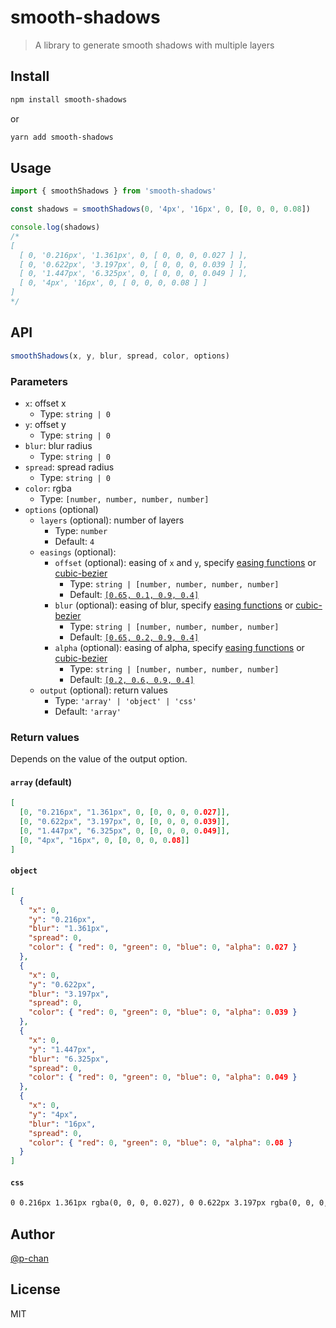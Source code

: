 # smooth-shadows

> A library to generate smooth shadows with multiple layers

## Install

```sh
npm install smooth-shadows
```

or

```sh
yarn add smooth-shadows
```

## Usage

```ts
import { smoothShadows } from 'smooth-shadows'

const shadows = smoothShadows(0, '4px', '16px', 0, [0, 0, 0, 0.08])

console.log(shadows)
/*
[
  [ 0, '0.216px', '1.361px', 0, [ 0, 0, 0, 0.027 ] ],
  [ 0, '0.622px', '3.197px', 0, [ 0, 0, 0, 0.039 ] ],
  [ 0, '1.447px', '6.325px', 0, [ 0, 0, 0, 0.049 ] ],
  [ 0, '4px', '16px', 0, [ 0, 0, 0, 0.08 ] ]
]
*/
```

## API

```ts
smoothShadows(x, y, blur, spread, color, options)
```

### Parameters

- `x`: offset x
  - Type: `string | 0`
- `y`: offset y
  - Type: `string | 0`
- `blur`: blur radius
  - Type: `string | 0`
- `spread`: spread radius
  - Type: `string | 0`
- `color`: rgba
  - Type: `[number, number, number, number]`
- `options` (optional)
  - `layers` (optional): number of layers
    - Type: `number`
    - Default: `4`
  - `easings` (optional):
    - `offset` (optional): easing of `x` and `y`, specify [easing functions](https://easings.net/) or [cubic-bezier](https://cubic-bezier.com/)
      - Type: `string | [number, number, number, number]`
      - Default: [`[0.65, 0.1, 0.9, 0.4]`](https://cubic-bezier.com/#.65,.1,.9,.4)
    - `blur` (optional): easing of blur, specify [easing functions](https://easings.net/) or [cubic-bezier](https://cubic-bezier.com/)
      - Type: `string | [number, number, number, number]`
      - Default: [`[0.65, 0.2, 0.9, 0.4]`](https://cubic-bezier.com/#.65,.2,.9,.4)
    - `alpha` (optional): easing of alpha, specify [easing functions](https://easings.net/) or [cubic-bezier](https://cubic-bezier.com/)
      - Type: `string | [number, number, number, number]`
      - Default: [`[0.2, 0.6, 0.9, 0.4]`](https://cubic-bezier.com/#.2,.6,.9,.4)
  - `output` (optional): return values
    - Type: `'array' | 'object' | 'css'`
    - Default: `'array'`

### Return values

Depends on the value of the output option.

#### `array` (default)

```json
[
  [0, "0.216px", "1.361px", 0, [0, 0, 0, 0.027]],
  [0, "0.622px", "3.197px", 0, [0, 0, 0, 0.039]],
  [0, "1.447px", "6.325px", 0, [0, 0, 0, 0.049]],
  [0, "4px", "16px", 0, [0, 0, 0, 0.08]]
]
```

#### `object`

```json
[
  {
    "x": 0,
    "y": "0.216px",
    "blur": "1.361px",
    "spread": 0,
    "color": { "red": 0, "green": 0, "blue": 0, "alpha": 0.027 }
  },
  {
    "x": 0,
    "y": "0.622px",
    "blur": "3.197px",
    "spread": 0,
    "color": { "red": 0, "green": 0, "blue": 0, "alpha": 0.039 }
  },
  {
    "x": 0,
    "y": "1.447px",
    "blur": "6.325px",
    "spread": 0,
    "color": { "red": 0, "green": 0, "blue": 0, "alpha": 0.049 }
  },
  {
    "x": 0,
    "y": "4px",
    "blur": "16px",
    "spread": 0,
    "color": { "red": 0, "green": 0, "blue": 0, "alpha": 0.08 }
  }
]
```

#### `css`

```txt
0 0.216px 1.361px rgba(0, 0, 0, 0.027), 0 0.622px 3.197px rgba(0, 0, 0, 0.039), 0 1.447px 6.325px rgba(0, 0, 0, 0.049), 0 4px 16px rgba(0, 0, 0, 0.08)
```

## Author

[@p-chan](https://github.com/p-chan)

## License

MIT
